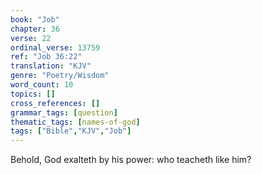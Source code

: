 ```yaml
---
book: "Job"
chapter: 36
verse: 22
ordinal_verse: 13759
ref: "Job 36:22"
translation: "KJV"
genre: "Poetry/Wisdom"
word_count: 10
topics: []
cross_references: []
grammar_tags: [question]
thematic_tags: [names-of-god]
tags: ["Bible","KJV","Job"]
---
```

Behold, God exalteth by his power: who teacheth like him?
